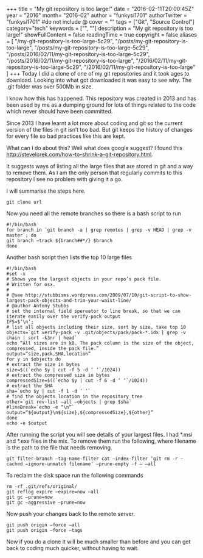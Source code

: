 +++
title = "My git repository is too large!"
date = "2016-02-11T20:00:45Z"
year = "2016"
month= "2016-02"
author = "funkysi1701"
authorTwitter = "funkysi1701" #do not include @
cover = ""
tags = ["Git", "Source Control"]
category="tech"
keywords = ["", ""]
description =  "My git repository is too large!"
showFullContent = false
readingTime = true
copyright = false
aliases = [
    "/my-git-repository-is-too-large-5c29",
    "/posts/my-git-repository-is-too-large",
    "/posts/my-git-repository-is-too-large-5c29",
    "/posts/2016/02/11/my-git-repository-is-too-large-5c29",
    "/posts/2016/02/11/my-git-repository-is-too-large",
    "/2016/02/11/my-git-repository-is-too-large-5c29",
    "/2016/02/11/my-git-repository-is-too-large"
]
+++
Today I did a clone of one of my git repositories and it took ages to download. Looking into what got downloaded it was easy to see why. The .git folder was over 500Mb in size.

I know how this has happened. This repository was created in 2013 and has been used by me as a dumping ground for lots of things related to the code which never should have been committed.

Since 2013 I have learnt a lot more about coding and git so the current version of the files in git isn’t too bad. But git keeps the history of changes for every file so bad practices like this are kept.

What can I do about this? Well what does google suggest? I found this http://stevelorek.com/how-to-shrink-a-git-repository.html.

It suggests ways of listing all the large files that are stored in git and a way to remove them. As I am the only person that regularly commits to this repository I see no problem with giving it a go.

I will summarise the steps here.

```
git clone url
```

Now you need all the remote branches so there is a bash script to run

```
#!/bin/bash
for branch in `git branch -a | grep remotes | grep -v HEAD | grep -v master`; do
git branch –track ${branch##*/} $branch
done
```

Another bash script then lists the top 10 large files

```
#!/bin/bash
#set -x
# Shows you the largest objects in your repo’s pack file.
# Written for osx.
#
# @see http://stubbisms.wordpress.com/2009/07/10/git-script-to-show-largest-pack-objects-and-trim-your-waist-line/
# @author Antony Stubbs
# set the internal field spereator to line break, so that we can iterate easily over the verify-pack output
IFS=$’\n’;
# list all objects including their size, sort by size, take top 10
objects=`git verify-pack -v .git/objects/pack/pack-*.idx | grep -v chain | sort -k3nr | head`
echo “All sizes are in kB. The pack column is the size of the object, compressed, inside the pack file.”
output=“size,pack,SHA,location”
for y in $objects do
# extract the size in bytes
size=$((`echo $y | cut -f 5 -d ‘ ‘`/1024))
# extract the compressed size in bytes
compressedSize=$((`echo $y | cut -f 6 -d ‘ ‘`/1024))
# extract the SHA
sha=`echo $y | cut -f 1 -d ‘ ‘`
# find the objects location in the repository tree
other=`git rev-list –all –objects | grep $sha`
#lineBreak=`echo -e “\n”`
output=“${output}\n${size},${compressedSize},${other}”
done
echo -e $output
```

After running the script you will see details of your largest files. I had *.msi and *.exe files in the mix. To remove them run the following, where filename is the path to the file that needs removing.

```
git filter-branch –tag-name-filter cat –index-filter ‘git rm -r –cached –ignore-unmatch filename’ –prune-empty -f — –all
```

To reclaim the disk space run the following commands

```
rm -rf .git/refs/original/
git reflog expire –expire=now –all
git gc –prune=now
git gc –aggressive –prune=now
```

Now push your changes back to the remote server.

```
git push origin –force –all
git push origin –force –tags
```

Now if you do a clone it will be much smaller than before and you can get back to coding much quicker, without having to wait.